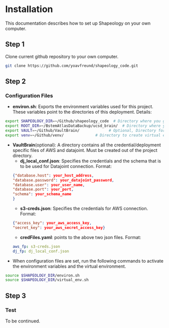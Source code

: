 # Installation
This documentation describes how to set up Shapeology on your own computer.
## Step 1
Clone current github repository to your own computer.
```bash
git clone https://github.com/yoavfreund/shapeology_code.git
```

## Step 2
### Configuration Files
* **environ.sh**: Exports the environment variables used for this project. These variables point to the directories of this deployment.
Details:
```bash
export SHAPEOLOGY_DIR=~/Github/shapeology_code  # Directory where you git clone this project
export ROOT_DIR=~/BstemAtlasDataBackup/ucsd_brain/  # Directory where you save input images and output results
export VAULT=~/Github/VaultBrain/             # Optional, Directory for credential files of AWS and datajoint
export venv=~/Github/venv/              # Directory to create virtual environment
```
* **VaultBrain**(optional): A directory contains all the credential/deployment specific files of AWS and datajoint. Must be created out of the project directory.
    * **dj_local_conf.json**: Specifies the credentials and the schema that is to be used for Datajoint connection. Format:
    ```json
    {"database.host": your_host_address,
    "database.password": your_datajoint_password,
    "database.user": your_user_name,
    "database.port": your_port,
    "schema": your_schema_name
    }
    ```
    * **s3-creds.json**: Specifies the credentials for AWS connection. Format:
    ```json
    {"access_key": your_aws_access_key, 
    "secret_key": your_aws_secret_access_key}
    ```
    * **credFiles.yaml**: points to the above two json files. Format:
    ```yaml
    aws_fp: s3-creds.json
    dj_fp: dj_local_conf.json
    ```
* When configuration files are set, run the following commands to activate the environment variables and the virtual environment.
```bash
source $SHAPEOLOGY_DIR/environ.sh
source $SHAPEOLOGY_DIR/virtual_env.sh
```

## Step 3
### Test
To be continued.